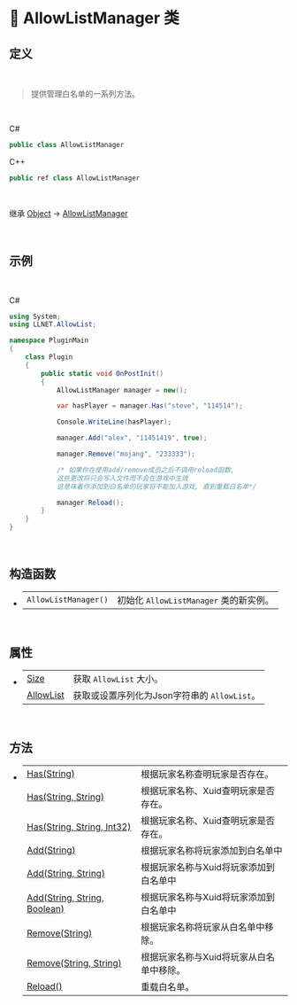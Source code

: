 # 🔖 AllowListManager 类

## 定义

<br>

> 提供管理白名单的一系列方法。

<br>

C#
```csharp
public class AllowListManager
```
C++
```cpp
public ref class AllowListManager
```
<br>

继承 [Object](https://docs.microsoft.com/zh-cn/DotNET/api/system.object?view=net-6.0) → [AllowListManager](zh_CN/NET/APIs/Namespace/LLNET.AllowList/AllowListManager.md)
   
<br>

## 示例

<br>


C#
```csharp
using System;
using LLNET.AllowList;

namespace PluginMain
{
    class Plugin
    {
        public static void OnPostInit()
        {
            AllowListManager manager = new();

            var hasPlayer = manager.Has("steve", "114514");

            Console.WriteLine(hasPlayer);

            manager.Add("alex", "11451419", true);

            manager.Remove("mojang", "233333");

            /* 如果你在使用add/remove成员之后不调用reload函数,
            这些更改将只会写入文件而不会在游戏中生效
            这意味着你添加到白名单的玩家将不能加入游戏, 直到重载白名单*/

            manager.Reload();
        }
    }
}
```

<br>

## 构造函数
- 
    |||
    |-|-|
    |`AllowListManager()`|初始化 `AllowListManager` 类的新实例。|

<br>

##  属性
- 
    |||
    |-|-|
    |[Size](zh_CN/NET/APIs/Namespace/LLNET.AllowList/Properties/Size.md)|获取 `AllowList` 大小。|
    |[AllowList](zh_CN/NET/APIs/Namespace/LLNET.AllowList/Properties/AllowList.md)|获取或设置序列化为Json字符串的 `AllowList`。|

<br>

##  方法
- 
    |||
    |-|-|
    |[Has(String)](zh_CN/NET/APIs/Namespace/LLNET.AllowList/Method/Has.md)|根据玩家名称查明玩家是否存在。|
    |[Has(String, String)](zh_CN/NET/APIs/Namespace/LLNET.AllowList/Method/Has.md)|根据玩家名称、Xuid查明玩家是否存在。|
    |[Has(String, String, Int32)](zh_CN/NET/APIs/Namespace/LLNET.AllowList/Method/Has.md)|根据玩家名称、Xuid查明玩家是否存在。|
    |[Add(String)](zh_CN/NET/APIs/Namespace/LLNET.AllowList/Method/Add.md)|根据玩家名称将玩家添加到白名单中|
    |[Add(String, String)](zh_CN/NET/APIs/Namespace/LLNET.AllowList/Method/Add.md)|根据玩家名称与Xuid将玩家添加到白名单中|
    |[Add(String, String, Boolean)](zh_CN/NET/APIs/Namespace/LLNET.AllowList/Method/Add.md)|根据玩家名称与Xuid将玩家添加到白名单中|
    |[Remove(String)](zh_CN/NET/APIs/Namespace/LLNET.AllowList/Method/Remove.md)|根据玩家名称将玩家从白名单中移除。|
    |[Remove(String, String)](zh_CN/NET/APIs/Namespace/LLNET.AllowList/Method/Remove.md)|根据玩家名称与Xuid将玩家从白名单中移除。|
    |[Reload()](zh_CN/NET/APIs/Namespace/LLNET.AllowList/Method/Reload.md)|重载白名单。|


